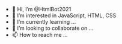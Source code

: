- 👋 Hi, I’m @HtmlBot2021
- 👀 I’m interested in JavaScript, HTML, CSS
- 🌱 I’m currently learning ...
- 💞️ I’m looking to collaborate on ...
- 📫 How to reach me ...

<!---
HtmlBot2021/HtmlBot2021 is a ✨ special ✨ repository because its `README.md` (this file) appears on your GitHub profile.
You can click the Preview link to take a look at your changes.
--->

